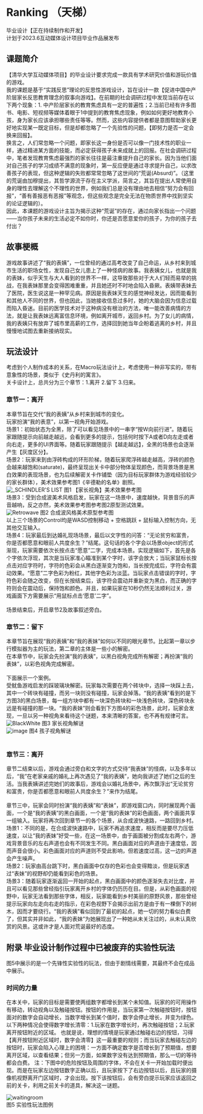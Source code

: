 # Ranking （天梯）
毕业设计【正在持续制作和开发】<br>
计划于2023.6互动媒体设计项目毕业作品展发布<br>

## 课题简介
【清华大学互动媒体项目】的毕业设计要求完成一款具有学术研究价值和游玩价值的游戏。<br>
我的课题是基于“实践反思”理论的反思性游戏设计，旨在设计一款【促进中国中产阶层家长反思教育理念的叙事向游戏】。在前期的社会调研过程中发现当前存在以下两个现象：1. 中产阶层家长的教育焦虑具有一定的普遍性；2.当前已经有许多图书、电影、短视频等媒体着眼于1中提到的教育焦虑现象，例如如何更好地教育小孩，身为家长应该承担哪些责任等等。然而，这些内容提供者都是意图帮助家长更好地实现某一既定目标，但是却都忽略了一个先验性的问题，【即努力是否一定会换来回报】。<br>
换言之，人们常忽略一个问题，即家长这一身份是否可以像一门技术性的职业一样，通过精进某方面的技能，而必定获得孩子未来成就上的回报。在社会调研过程中，笔者发现教育焦虑最强烈的家长往往是最注重提升自己的家长。因为当他们面对自己孩子的学习成绩不满意的现象时，第一反应便是通过寻求提升自己，以求改善孩子的表现，但这种逻辑的失败都常常忽略了这世间的“荒诞(Absurd)”。（这里的荒诞由加穆提出，其哲学源流于存在主义学派，简言之，其旨在提出人常使用自身的理性去理解这个不理性的世界，例如我们总是没有理由地去相信“努力会有回报”，“善有善报恶有恶报”等观念，但这些观念是完全无法在物质世界中找到坚实的论证逻辑的）。<br>
因此，本课题的游戏设计主旨为揭示这种“荒诞”的存在，通过向家长指出一个问题——当你孩子未来的生活必定不如你时，你还是否愿意爱你的孩子，为你的孩子去付出？<br>

## 故事梗概
游戏故事讲述了“我的表姨”，一位曾经的通过高考改变了自己命运，从乡村来到城市生活的职场女性，发现自己女儿患上了一种怪病的故事。我表姨女儿，也就是我的表妹，似乎天生与大人看到的世界不一样，这导致那些对于大人们轻而易举的挑战，在我表妹那里会变得困难重重，并且她还时不时地会陷入昏厥。表姨带表妹去了医院，医生说这是一种罕见病。原因是我表妹天生的感觉神经发达，因而能看到和其他人不同的世界，但也因此，当她接收信息过多时，她的大脑会因为信息过载而陷入昏迷。目前的医学技术对于这种病没有根治的方法，唯一能改善病情的方法，就是让我表妹远离富信息环境，例如离开城市，返回乡村。为了女儿的病情，我的表姨只有放弃了城市里高薪的工作，选择回到她当年企盼着逃离的乡村，并且慢慢地试图去重新接纳现实。

## 玩法设计
考虑到个人制作成本的关系，在Macro玩法设计上，考虑使用一种非写实的，带有意象性的场景，类似于《史丹利的寓言》。<br>
关卡设计上，总共分为三个章节：1.离开 2.留下 3.归来。<br>
### 章节一：离开
本章节旨在交代“我的表姨”从乡村来到城市的变化。<br>
玩家扮演“我的表意”，以第一视角开始游戏。<br>
场景1：初始状态为全黑，除了可以看见场景中的一串字“按W向前行进”。随着玩家跟随提示向前越走越远，会看到更多的提示，包括何时按下A或者D向左走或者向右走，更多的UI界面等。随着玩家跟随提示【越走越远】，全黑的场景也会逐渐产生【灰度区分】。<br>
场景2：玩家来到由浮砖构成的环形阶梯，随着玩家爬浮砖越走越高，浮砖的颜色会越来越饱和(saturate)，最终呈现出关卡中部分物体呈现颜色，而背景场景是黑白效果的表现场景，也为后续解密关卡作铺垫（因为目标玩家群体为游戏经验较少的家长群体），美术效果参考图1《辛德勒的名单》剧照。<br>
![_SCHINDLER'S LIST](https://user-images.githubusercontent.com/44309413/178679189-783215a8-2866-4d72-b58f-208a23b7504c.png)
图1 【家长视角】美术效果参考图<br>
场景3：受到合成波美术风格启发，玩家在这一场景中，速度越快，背景音乐的声音越响，反之亦然，美术效果参考图参考图2原型测试效果。<br>
![Retrowave](https://user-images.githubusercontent.com/44309413/178678621-ec3267bb-2f6d-4360-a6f2-2ce9b0a28c7d.png)
图2 合成波风格美术原型参考图<br>
以上三个场景的Control均是WASD控制移动 + 空格跳跃 + 鼠标输入控制方向，无其他交互输入。<br>
场景4：玩家最后到达婚礼现场场景，最后以文字性的问答：“无论贫穷和富贵，你是否都愿意和眼前人共度余生？”结尾。这句话的各个字会以场景object的形式渐现，玩家需要依次长按点击“愿意”二字，完成本场景。实现逻辑如下，首先是各个字依次浮现，其次是当玩家准心瞄准到某个字时，该字会放大；当玩家鼠标长按点击对应字符时，字符的色彩会从黑白逐渐变为饱和，当长按完成后，字符会有震动效果。“愿意”二字色彩为粉红，其他字色彩为淡蓝。当玩家点击错误的字时，字符色彩会随之改变，但在长按结束后，该字符会震动并重新变为黑白，而正确的字符则会在震动后，保持饱和颜色。并且，如果玩家在10秒仍然无法顺利过关，游戏画面下方需要展示“用鼠标点击‘愿意’二字”。<br>
<br>
场景结束后，开启章节2及故事叙述旁白。

### 章节二：留下
本章节旨在展现“我的表姨”和“我的表妹”如何以不同的眼光章节。比起第一章以步行模拟器为主的玩法，第二章的主体是一些小的解密。<br>
在本章节中，玩家会先扮演“我的表姨”，以黑白视角完成所有解密；再扮演“我的表妹”，以彩色视角完成解密。<br>
<br>
下面展示一个案例。<br>
受鱿鱼游戏启发的踩玻璃块解密。玩家每次需要在两个砖块中，选择一块踩上去，其中一个砖块有碰撞，而另一块则没有碰撞，玩家会掉落。“我的表姨”看到的是下方图3的黑白场景，每一组方块中都有一块深色砖块和一块浅色砖块，深色砖块永远是有碰撞的那一块。“我的表妹”则会看到下方图4的彩色场景，此时，玩家会发现，一旦以另一种视角来看待这个谜题，本来清晰的答案，也不再有规律可言。<br>
![BlackWhite](https://user-images.githubusercontent.com/44309413/178678499-7a8d67b9-5006-44b8-b113-20971dd4c272.png)
图3 家长视角解谜<br>
![image](https://user-images.githubusercontent.com/44309413/178678131-d5890bba-9ffd-46d4-b1dc-53476d0f4f1a.png)
图4 孩子视角解谜<br>
<br>

### 章节三：离开
章节二结束以后，游戏会通过旁白和文字的方式交待“我表妹”的怪病，以及多年以后，“我”在老家亲戚的婚礼上再次遇见了“我的表姨”，她向我讲述了她们之后的生活。当我表姨讲述完她们的故事后，游戏会以婚礼场景中，再次飘浮出“无论贫穷和富贵，你是否都愿意和眼前人共度余生？”来作为结尾。<br>
<br>
章节三中，玩家会同时扮演“我的表姨”和“表妹”，即游戏窗口内，同时展现两个画面，一个是“我的表姨”的黑白画面，一个是“我的表妹”的彩色画面，两个画面共享一组输入。玩家将再次回到章节一的各个场景，从合成波快速路，一路回到乡村。<br>
场景1：不同的是，在合成波快速路中，玩家不再追求速度，相反而是要尽力压低速度，以让“我的表妹”好受一些，在这一场景中，由于画面被分割成左右两个，游戏背景音乐的左右声道也会有不同发生不同。黑白画面对应的声道由于速度低，因而声音会很小。彩色画面对应的声道则不受此影响，但若速度过高，这一边的声道会产生噪声。<br>
场景2：玩家由高台跳下时，黑白画面中仅存的色彩也会变得黯淡，但是玩家透过“表妹”的视野却仍能看到彩色的场景。<br>
场景3：随着玩家逐渐返回一开始的起点，黑白画面中的颜色逐渐失去对比度，并且可以看见那些曾经指引玩家离开乡村的字体仍历历在目。但是，从彩色画面的视野中，玩家无法看到那些字体，相反，玩家能看到乡村美丽的原野风景，那些曾经提示玩家向左走向右走的指示，在彩色视野下会揭示出前方是由于有一棵倒下的树木，因而才要绕行。“我的表姨”看似回到了最初的起点，她一切的努力看似白费了，但其实并非如此，“我的表妹”为她展现出了一种她从未关注过的，从未认真欣赏的风景。这或许才是人面对荒诞最好的态度。

## 附录 毕业设计制作过程中已被废弃的实验性玩法
图5中展示的是一个先锋性实验性的玩法，但由于剧情线需要，其最终不会在成品中展示。

### 时间的力量
在本关中，玩家的目标是需要使两组数字都增长到某个未知值。玩家的的可用操作有移动，转动视角以及触碰按钮。按钮的作用是，当玩家第一次触碰按钮时，按钮面对的数字会自动增长，当数字增长到某个值时，数字会停止增长，并变为绿色。以下两种情况会使得数字增长清零：1.玩家在数字增长时，再次触碰按钮；2.玩家离开按钮附近的区域。
也就是说，理想的情境是玩家通过触碰右边的按钮，习得【离开按钮附近区域时，数字会清零】这一最重要的规则；而当玩家去触碰左边的按钮时，玩家会陷入心理上的困境：一方面不确定数字是否增长到了预期值，想要离开区域，以查看结果；但另一方面，如果数字没有达到预期值，那么一切的等待都会白费。
注：下图中的危险按钮及周围的字体，不会在关卡一开始加载时便出现。而是在玩家左边按钮数字正确以后，且玩家按下了右边按钮以后，且玩家的摄像机视野离开门区域时，才会出现。按下该按钮后，会有旁白提示玩家应该返回之前的关卡，利用之前关卡的道具，解决这一谜题。

![waitingroom](https://user-images.githubusercontent.com/44309413/179889344-d593fe1c-c2f0-4388-b8bf-d668e5d15387.png)<br>
图5 实验性玩法图例





